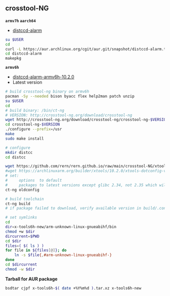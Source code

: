 crosstool-NG
---
**`armv7h` `aarch64`**
- [distccd-alarm](https://aur.archlinux.org/pkgbase/distccd-alarm)
```sh
su $USER
cd
curl -L https://aur.archlinux.org/cgit/aur.git/snapshot/distccd-alarm.tar.gz | bsdtar xf -
cd distccd-alarm
makepkg
```

**`armv6h`**
- [distccd-alarm-armv6h-10.2.0](https://github.com/rern/rern.github.io/tree/main/crosstool-NG/distccd-alarm-armv6h)
- Latest version
```sh
# build crosstool-ng binary on armv6h
pacman -Sy --needed bison byacc flex help2man patch unzip
su $USER
cd
# build binary: /bin/ct-ng 
# VERSION: http://crosstool-ng.org/download/crosstool-ng
wget http://crosstool-ng.org/download/crosstool-ng/crosstool-ng-$VERSION.tar.xz | bsdtar xf -
cd crosstool-ng-$VERSION
./configure --prefix=/usr
make
sudo make install

# configure
mkdir distcc
cd distcc

wget https://github.com/rern/rern.github.io/raw/main/crosstool-NG/xtools-dotconfig-v6 -O .config
#wget https://archlinuxarm.org/builder/xtools/10.2.0/xtools-dotconfig-v6 -O .config
# set:
#     options  to default
#     packages to latest versions except glibc 2.34, not 2.35 which will failed
ct-ng oldconfig

# build toolchain
ct-ng build
# if package failed to download, verify available version in build/.config

# set symlinks
cd
dir=x-tools6h-new/arm-unknown-linux-gnueabihf/bin
chmod +w $dir
dircurrent=$PWD
cd $dir
files=( $( ls ) )
for file in ${files[@]}; do
    ln -s $file{,#arm-unknown-linux-gnueabihf-}
done
cd $dircurrent
chmod -w $dir
```

**Tarball for AUR package**
```sh
bsdtar cjpf x-tools6h-$( date +%Y%m%d ).tar.xz x-tools6h-new
```
